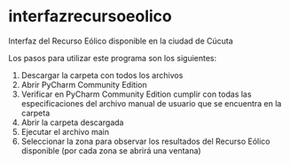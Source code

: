 # interfazrecursoeolico
Interfaz del Recurso Eólico disponible en la ciudad de Cúcuta

Los pasos para utilizar este programa son los siguientes:

1. Descargar la carpeta con todos los archivos 
2. Abrir PyCharm Community Edition 
3. Verificar en PyCharm Community Edition cumplir con todas las especificaciones del archivo manual de usuario que se encuentra en la carpeta
4. Abrir la carpeta descargada 
5. Ejecutar el archivo main
6. Seleccionar la zona para observar los resultados del Recurso Eólico disponible (por cada zona se abrirá una ventana)

